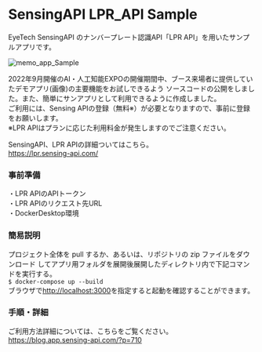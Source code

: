 # SensingAPI LPR_API Sample
EyeTech SensingAPI のナンバープレート認識API「LPR API」を用いたサンプルアプリです。

![memo_app_Sample](https://user-images.githubusercontent.com/106791187/222335364-4f92ce56-d706-46b2-9dfd-28e027359a2a.png)

2022年9月開催のAI・人工知能EXPOの開催期間中、ブース来場者に提供していたデモアプリ(画像)の主要機能をお試しできるよう
ソースコードの公開をしました。また、簡単にサンアプリとして利用できるように作成しました。<br>
ご利用には、Sensing APIの登録（無料※）が必要となりますので、事前に登録をお願いします。<br>
※LPR APIはプランに応じた利用料金が発生しますのでご注意ください。

SensingAPI、LPR APIの詳細ついてはこちら。<br>
<https://lpr.sensing-api.com/>

### 事前準備
・LPR APIのAPIトークン<br>
・LPR APIのリクエスト先URL<br>
・DockerDesktop環境

### 簡易説明
プロジェクト全体を pull するか、あるいは、リポジトリの zip ファイルをダウンロード してアプリ用フォルダを展開後展開したディレクトリ内で下記コマンドを実行する。<br>
`$ docker-compose up --build`<br>
ブラウザで<http://localhost:3000>を指定すると起動を確認することができます。

### 手順・詳細
ご利用方法詳細については、こちらをご覧ください。<br>
<https://blog.app.sensing-api.com/?p=710>

